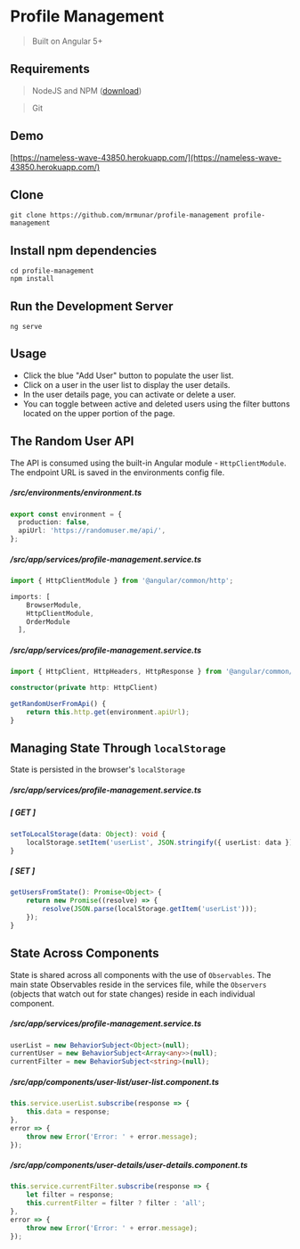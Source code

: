 # Profile Management

> Built on Angular 5+

## Requirements
> NodeJS and NPM ([download](https://nodejs.org/en/))

> Git

## Demo
[https://nameless-wave-43850.herokuapp.com/](https://nameless-wave-43850.herokuapp.com/)

## Clone

```
git clone https://github.com/mrmunar/profile-management profile-management
```

## Install npm dependencies

```
cd profile-management
npm install
```

## Run the Development Server
```
ng serve
```


## Usage

* Click the blue "Add User" button to populate the user list.
* Click on a user in the user list to display the user details.
* In the user details page, you can activate or delete a user.
* You can toggle between active and deleted users using the filter buttons located on the upper portion of the page.

## The Random User API
The API is consumed using the built-in Angular module - `HttpClientModule`. The endpoint URL is saved in the environments config file.

##### */src/environments/environment.ts*
```Typescript
export const environment = {
  production: false,
  apiUrl: 'https://randomuser.me/api/',
};
```
##### */src/app/services/profile-management.service.ts*

```Typescript
import { HttpClientModule } from '@angular/common/http';
```
```Typescript
imports: [
    BrowserModule,
    HttpClientModule,
    OrderModule
  ],
```

##### */src/app/services/profile-management.service.ts*
```Typescript
import { HttpClient, HttpHeaders, HttpResponse } from '@angular/common/http';
```

```Typescript
constructor(private http: HttpClient)
```

```Typescript
getRandomUserFromApi() {
    return this.http.get(environment.apiUrl);
}
```

## Managing State Through `localStorage`
State is persisted in the browser's `localStorage`

##### */src/app/services/profile-management.service.ts*

##### [ GET ]

```Typescript
setToLocalStorage(data: Object): void {
    localStorage.setItem('userList', JSON.stringify({ userList: data }));
}
```

##### [ SET ]

```Typescript
getUsersFromState(): Promise<Object> {
    return new Promise((resolve) => {
        resolve(JSON.parse(localStorage.getItem('userList')));
    });
}
```

## State Across Components
State is shared across all components with the use of `Observables`. The main state Observables reside in the services file, while the `Observers` (objects that watch out for state changes) reside in each individual component.

##### */src/app/services/profile-management.service.ts*

```Typescript
userList = new BehaviorSubject<Object>(null);
currentUser = new BehaviorSubject<Array<any>>(null);
currentFilter = new BehaviorSubject<string>(null);
```
##### */src/app/components/user-list/user-list.component.ts*

```Typescript
this.service.userList.subscribe(response => {
    this.data = response;
},
error => {
    throw new Error('Error: ' + error.message);
});
```

##### */src/app/components/user-details/user-details.component.ts*

```Typescript
this.service.currentFilter.subscribe(response => {
    let filter = response;
    this.currentFilter = filter ? filter : 'all';
},
error => {
    throw new Error('Error: ' + error.message);
});
```